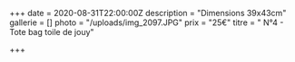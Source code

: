 +++
date = 2020-08-31T22:00:00Z
description = "Dimensions 39x43cm"
gallerie = []
photo = "/uploads/img_2097.JPG"
prix = "25€"
titre = " N°4 - Tote bag toile de jouy"

+++
